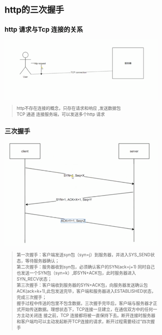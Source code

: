 # http的三次握手
## http 请求与Tcp 连接的关系
![](../img/1.png)
> http不存在连接的概念，只存在请求和响应 ,发送数据包  
> TCP 通道 连接服务端，可以发送多个http 请求

## 三次握手
![](../img/2.png)
> 第一次握手：客户端发送syn包（syn=j）到服务器，并进入SYS_SEND状态，等待服务器确认；  
> 第二次握手：服务器收到syn包，必须确认客户的SYN(ack=j+1) 同时自己也发送一个SYN包（syn=k）,即SYN+ACK包，此时服务器进入SYN_RECV状态；  
> 第三次握手：客户端收到服务器的SYN+ACK包，向服务器发送确认包ACK(ack=k+1),此包发送完毕，客户端和服务器进入ESTABLISHED状态，完成三次握手；  
> 握手过程中传送的包里不包含数据，三次握手完毕后，客户端与服务器才正式开始传送数据。理想状态下，TCP连接一旦建立，在通信双方中的任何一方主动关闭连 接之前，TCP 连接都将被一直保持下去。断开连接时服务器和客户端均可以主动发起断开TCP连接的请求，断开过程需要经过“四次握手

